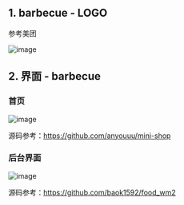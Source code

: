 ## 1. barbecue - LOGO

参考美团

![image](https://github.com/chenqiaorui/L3arn/assets/28795155/15e5d4b9-6d94-4d78-b6dc-b5cb55bac91d)

## 2. 界面 - barbecue

### 首页

![image](https://github.com/chenqiaorui/L3arn/assets/28795155/493c1a98-9ac7-4d3e-9354-1ef1700db62e)

源码参考：https://github.com/anyouuu/mini-shop

### 后台界面

![image](https://github.com/chenqiaorui/L3arn/assets/28795155/581d4503-52b6-4595-b028-3185c53b9b2c)

源码参考：https://github.com/baok1592/food_wm2
